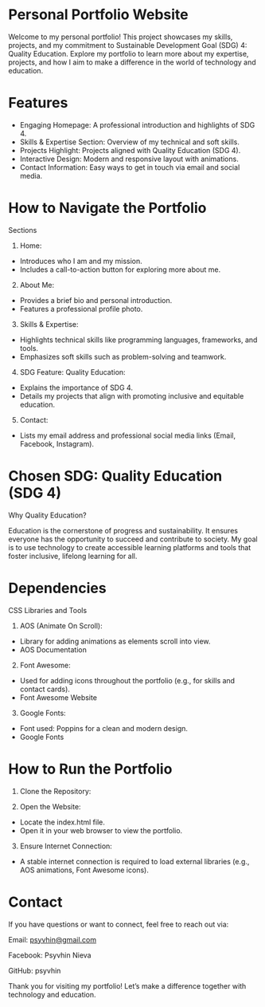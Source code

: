# Personal Portfolio Website
Welcome to my personal portfolio! This project showcases my skills, projects, and my commitment to Sustainable Development Goal (SDG) 4: Quality Education. Explore my portfolio to learn more about my expertise, projects, and how I aim to make a difference in the world of technology and education.

# Features
- Engaging Homepage: A professional introduction and highlights of SDG 4.
- Skills & Expertise Section: Overview of my technical and soft skills.
- Projects Highlight: Projects aligned with Quality Education (SDG 4).
- Interactive Design: Modern and responsive layout with animations.
- Contact Information: Easy ways to get in touch via email and social media.

#  How to Navigate the Portfolio
Sections


1. Home:

- Introduces who I am and my mission.
- Includes a call-to-action button for exploring more about me.

2. About Me:

- Provides a brief bio and personal introduction.
- Features a professional profile photo.


3. Skills & Expertise:

- Highlights technical skills like programming languages, frameworks, and tools.
- Emphasizes soft skills such as problem-solving and teamwork.

4. SDG Feature: Quality Education:

- Explains the importance of SDG 4.
- Details my projects that align with promoting inclusive and equitable education.

5. Contact:

- Lists my email address and professional social media links (Email, Facebook, Instagram).

# Chosen SDG: Quality Education (SDG 4)
Why Quality Education?

Education is the cornerstone of progress and sustainability. It ensures everyone has the opportunity to succeed and contribute to society. My goal is to use technology to create accessible learning platforms and tools that foster inclusive, lifelong learning for all.

# Dependencies
CSS Libraries and Tools
1. AOS (Animate On Scroll):

- Library for adding animations as elements scroll into view.
- AOS Documentation

2. Font Awesome:

- Used for adding icons throughout the portfolio (e.g., for skills and contact cards).
- Font Awesome Website

3. Google Fonts:

- Font used: Poppins for a clean and modern design.
- Google Fonts

# How to Run the Portfolio
1. Clone the Repository:



2. Open the Website:

- Locate the index.html file.
- Open it in your web browser to view the portfolio.

3. Ensure Internet Connection:

- A stable internet connection is required to load external libraries (e.g., AOS animations, Font Awesome icons).

# Contact
If you have questions or want to connect, feel free to reach out via:

Email: psyvhin@gmail.com 

Facebook: Psyvhin Nieva

GitHub: psyvhin


Thank you for visiting my portfolio! Let’s make a difference together with technology and education.
